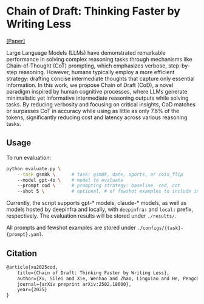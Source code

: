 # Chain of Draft: Thinking Faster by Writing Less
[[Paper]](https://arxiv.org/abs/2502.18600)

Large Language Models (LLMs) have demonstrated remarkable performance in solving complex reasoning tasks through mechanisms like Chain-of-Thought (CoT) prompting, which emphasizes verbose, step-by-step reasoning. 
However, humans typically employ a more efficient strategy: drafting concise intermediate thoughts that capture only essential information. 
In this work, we propose Chain of Draft (CoD), a novel paradigm inspired by human cognitive processes, where LLMs generate minimalistic yet informative intermediate reasoning outputs while solving tasks. 
By reducing verbosity and focusing on critical insights, CoD matches or surpasses CoT in accuracy while using as little as only 7.6% of the tokens, significantly reducing cost and latency across various reasoning tasks.


## Usage
To run evaluation:
```bash
python evaluate.py \
    --task gsm8k \      # task: gsm8k, date, sports, or coin_flip
    --model gpt-4o \    # model to evaluate
    --prompt cod \      # prompting strategy: baseline, cod, cot 
    --shot 5 \          # optional, # of fewshot examples to include in prompt, include all examples by default if omitted
```
Currently, the script supports gpt-* models, claude-* models, as well as models hosted by deepinfra and locally, with `deepinfra:` and `local:` prefix, respectively.
The evaluation results will be stored under `./results/`.

All prompts and fewshot examples are stored under `./configs/{task}-{prompt}.yaml`. 

## Citation
```latex
@article{xu2025cod,
    title={Chain of Draft: Thinking Faster by Writing Less},
    author={Xu, Silei and Xie, Wenhao and Zhao, Lingxiao and He, Pengcheng},
    journal={arXiv preprint arXiv:2502.18600},
    year={2025}
}
```
